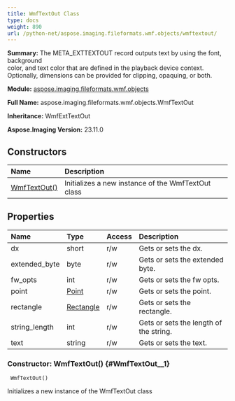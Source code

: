 ```yaml
---
title: WmfTextOut Class
type: docs
weight: 890
url: /python-net/aspose.imaging.fileformats.wmf.objects/wmftextout/
---
```


**Summary:** The META_EXTTEXTOUT record outputs text by using the font, background<br/>                color, and text color that are defined in the playback device context.<br/>                Optionally, dimensions can be provided for clipping, opaquing, or both.

**Module:** [aspose.imaging.fileformats.wmf.objects](/imaging/python-net/aspose.imaging.fileformats.wmf.objects/)

**Full Name:** aspose.imaging.fileformats.wmf.objects.WmfTextOut

**Inheritance:** WmfExtTextOut

**Aspose.Imaging Version:** 23.11.0

## **Constructors**
| **Name** | **Description** |
| :- | :- |
| [WmfTextOut()](#WmfTextOut__1) | Initializes a new instance of the WmfTextOut class |
## **Properties**
| **Name** | **Type** | **Access** | **Description** |
| :- | :- | :- | :- |
| dx | short | r/w | Gets or sets the dx. |
| extended_byte | byte | r/w | Gets or sets the extended byte. |
| fw_opts | int | r/w | Gets or sets the fw opts. |
| point | [Point](/imaging/python-net/aspose.imaging/point) | r/w | Gets or sets the point. |
| rectangle | [Rectangle](/imaging/python-net/aspose.imaging/rectangle) | r/w | Gets or sets the rectangle. |
| string_length | int | r/w | Gets or sets the length of the string. |
| text | string | r/w | Gets or sets the text. |


### Constructor: WmfTextOut() {#WmfTextOut__1}


```
 WmfTextOut() 
```

Initializes a new instance of the WmfTextOut class

